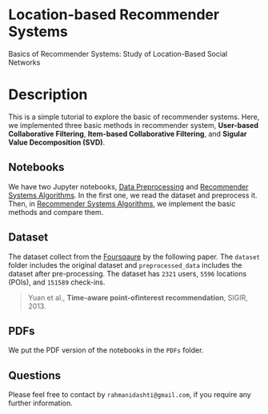 # Location-based Recommender Systems
Basics of Recommender Systems: Study of Location-Based Social Networks

# Description
This is a simple tutorial to explore the basic of recommender systems. Here, we implemented three basic methods in recommender system, __User-based Collaborative Filtering__, __Item-based Collaborative Filtering__, and __Sigular Value Decomposition (SVD)__.

## Notebooks
We have two Jupyter notebooks, [Data Preprocessing](https://github.com/rahmanidashti/LRSbasics/blob/master/Data%20Preprocessing.ipynb) and [Recommender Systems Algorithms](https://github.com/rahmanidashti/LRSbasics/blob/master/Recommender%20Systems%20Algorithms.ipynb). In the first one, we read the dataset and preprocess it. Then, in [Recommender Systems Algorithms](https://github.com/rahmanidashti/LRSbasics/blob/master/Recommender%20Systems%20Algorithms.ipynb), we implement the basic methods and compare them.

## Dataset
The dataset collect from the [Foursqaure](https://foursquare.com/about) by the following paper. The `dataset` folder includes the original dataset and `preprocessed_data` includes the dataset after pre-processing. The dataset has `2321` users, `5596` locations (POIs), and `151589` check-ins.

> Yuan et al., __Time-aware point-ofinterest recommendation__, SIGIR, 2013.

## PDFs
We put the PDF version of the notebooks in the `PDFs` folder.

## Questions
Please feel free to contact by `rahmanidashti@gmail.com`, if you require any further information.
